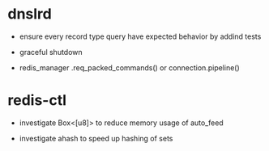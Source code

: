 # dnslrd

- ensure every record type query have expected behavior by addind tests

- graceful shutdown

- redis_manager .req_packed_commands() or connection.pipeline()

# redis-ctl

- investigate Box<[u8]> to reduce memory usage of auto_feed

- investigate ahash to speed up hashing of sets
